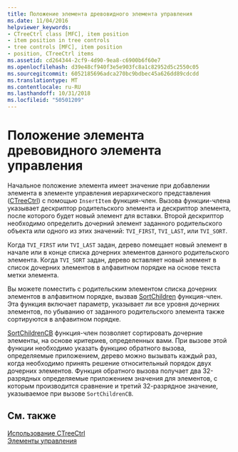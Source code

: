 ```yaml
---
title: Положение элемента древовидного элемента управления
ms.date: 11/04/2016
helpviewer_keywords:
- CTreeCtrl class [MFC], item position
- item position in tree controls
- tree controls [MFC], item position
- position, CTreeCtrl items
ms.assetid: cd264344-2cf9-4d90-9ea8-c6900b6f60e7
ms.openlocfilehash: d39e48cf940f3e5e903fc8a1c82952d5c2550c05
ms.sourcegitcommit: 6052185696adca270bc9bdbec45a626dd89cdcdd
ms.translationtype: MT
ms.contentlocale: ru-RU
ms.lasthandoff: 10/31/2018
ms.locfileid: "50501209"
---
```

# <a name="tree-control-item-position"></a>Положение элемента древовидного элемента управления

Начальное положение элемента имеет значение при добавлении элемента в элементе управления иерархического представления ([CTreeCtrl](../mfc/reference/ctreectrl-class.md)) с помощью `InsertItem` функция-член. Вызова функции-члена указывает дескриптор родительского элемента и дескриптор элемента, после которого будет новый элемент для вставки. Второй дескриптор необходимо определить дочерний элемент заданного родительского объекта или одного из этих значений: `TVI_FIRST`, `TVI_LAST`, или `TVI_SORT`.

Когда `TVI_FIRST` или `TVI_LAST` задан, дерево помещает новый элемент в начале или в конце списка дочерних элементов данного родительского элемента. Когда `TVI_SORT` задан, дерево вставляет новый элемент в список дочерних элементов в алфавитном порядке на основе текста метки элемента.

Вы можете поместить с родительским элементом списка дочерних элементов в алфавитном порядке, вызвав [SortChildren](../mfc/reference/ctreectrl-class.md#sortchildren) функция-член. Эта функция включает параметр, указывает ли все уровня дочерних элементов, по убыванию от заданного родительского элемента также сортируются в алфавитном порядке.

[SortChildrenCB](../mfc/reference/ctreectrl-class.md#sortchildrencb) функция-член позволяет сортировать дочерние элементы, на основе критериев, определенных вами. При вызове этой функции необходимо указать функцию обратного вызова, определяемые приложением, дерево можно вызывать каждый раз, когда необходимо принять решение относительный порядок двух дочерних элементов. Функция обратного вызова получает два 32-разрядных определяемые приложением значения для элементов, с которым производится сравнение и третий 32-разрядное значение, указываемое при вызове `SortChildrenCB`.

## <a name="see-also"></a>См. также

[Использование CTreeCtrl](../mfc/using-ctreectrl.md)<br/>
[Элементы управления](../mfc/controls-mfc.md)

